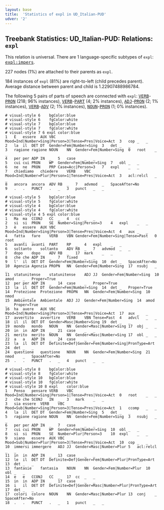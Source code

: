 ```yaml
---
layout: base
title:  'Statistics of expl in UD_Italian-PUD'
udver: '2'
---
```


## Treebank Statistics: UD_Italian-PUD: Relations: `expl`

This relation is universal.
There are 1 language-specific subtypes of `expl`: <tt><a href="it_pud-dep-expl-impers.html">expl:impers</a></tt>.

227 nodes (1%) are attached to their parents as `expl`.

184 instances of `expl` (81%) are right-to-left (child precedes parent).
Average distance between parent and child is 1.22907488986784.

The following 5 pairs of parts of speech are connected with `expl`: <tt><a href="it_pud-pos-VERB.html">VERB</a></tt>-<tt><a href="it_pud-pos-PRON.html">PRON</a></tt> (218; 96% instances), <tt><a href="it_pud-pos-VERB.html">VERB</a></tt>-<tt><a href="it_pud-pos-PART.html">PART</a></tt> (4; 2% instances), <tt><a href="it_pud-pos-ADJ.html">ADJ</a></tt>-<tt><a href="it_pud-pos-PRON.html">PRON</a></tt> (2; 1% instances), <tt><a href="it_pud-pos-VERB.html">VERB</a></tt>-<tt><a href="it_pud-pos-ADV.html">ADV</a></tt> (2; 1% instances), <tt><a href="it_pud-pos-NOUN.html">NOUN</a></tt>-<tt><a href="it_pud-pos-PRON.html">PRON</a></tt> (1; 0% instances).


~~~ conllu
# visual-style 6	bgColor:blue
# visual-style 6	fgColor:white
# visual-style 7	bgColor:blue
# visual-style 7	fgColor:white
# visual-style 7 6 expl	color:blue
1	È	essere	AUX	VBC	Mood=Ind|Number=Sing|Person=3|Tense=Pres|Voice=Act	3	cop	_	_
2	la	il	DET	DT	Gender=Fem|Number=Sing	3	det	_	_
3	ragione	ragione	NOUN	NN	Gender=Fem|Number=Sing	0	root	_	_
4	per	per	ADP	IN	_	5	case	_	_
5	cui	cui	PRON	WP	Gender=Fem|Number=Sing	7	obl	_	_
6	ne	ne	PRON	PRP	Case=Acc|Person=3	7	expl	_	_
7	chiediamo	chiedere	VERB	VBC	Mood=Ind|Number=Plur|Person=1|Tense=Pres|Voice=Act	3	acl:relcl	_	_
8	ancora	ancora	ADV	RB	_	7	advmod	_	SpaceAfter=No
9	.	.	PUNCT	.	_	3	punct	_	_

~~~


~~~ conllu
# visual-style 5	bgColor:blue
# visual-style 5	fgColor:white
# visual-style 4	bgColor:blue
# visual-style 4	fgColor:white
# visual-style 4 5 expl	color:blue
1	Ma	ma	CCONJ	CC	_	4	cc	_	_
2	si	si	PRON	SE	Number=Sing|Person=3	4	expl	_	_
3	è	essere	AUX	VBC	Mood=Ind|Number=Sing|Person=3|Tense=Pres|Voice=Act	4	aux	_	_
4	fatta	fare	VERB	VBN	Gender=Fem|Number=Sing|Tense=Past	0	root	_	_
5	avanti	avanti	PART	RP	_	4	expl	_	_
6	soltanto	soltanto	ADV	RB	_	7	advmod	_	_
7	dopo	dopo	ADV	RB	_	17	mark	_	_
8	che	che	ADP	IN	_	7	fixed	_	_
9	l'	il	DET	DT	Gender=Fem|Number=Sing	10	det	_	SpaceAfter=No
10	Agenzia	Agenzia	PROPN	NN	Gender=Fem|Number=Sing	17	nsubj	_	_
11	statunitense	statunitense	ADJ	JJ	Gender=Fem|Number=Sing	10	amod	_	Proper=True
12	per	per	ADP	IN	_	14	case	_	Proper=True
13	la	il	DET	DT	Gender=Fem|Number=Sing	14	det	_	Proper=True
14	Protezione	Protezione	PROPN	NN	Gender=Fem|Number=Sing	10	nmod	_	_
15	Ambientale	Ambientale	ADJ	JJ	Gender=Fem|Number=Sing	14	amod	_	Proper=True
16	ha	avere	AUX	VBC	Mood=Ind|Number=Sing|Person=3|Tense=Pres|Voice=Act	17	aux	_	_
17	avvertito	avvertire	VERB	VBN	Tense=Past	4	advcl	_	_
18	il	il	DET	DT	Gender=Masc|Number=Sing	19	det	_	_
19	mondo	mondo	NOUN	NN	Gender=Masc|Number=Sing	17	obj	_	_
20	in	in	ADP	IN	_	21	case	_	_
21	merito	merito	NOUN	NN	Gender=Masc|Number=Sing	17	obl	_	_
22	a	a	ADP	IN	_	24	case	_	_
23	la	il	DET	DT	Definite=Def|Gender=Fem|Number=Sing|PronType=Art	24	det	_	_
24	questione	questione	NOUN	NN	Gender=Fem|Number=Sing	21	nmod	_	SpaceAfter=No
25	.	.	PUNCT	.	_	4	punct	_	_

~~~


~~~ conllu
# visual-style 8	bgColor:blue
# visual-style 8	fgColor:white
# visual-style 10	bgColor:blue
# visual-style 10	fgColor:white
# visual-style 10 8 expl	color:blue
1	Penso	pensare	VERB	VBC	Mood=Ind|Number=Sing|Person=1|Tense=Pres|Voice=Act	0	root	_	_
2	che	che	SCONJ	IN	_	3	mark	_	_
3	sia	essere	VERB	VBC	Mood=Sub|Number=Sing|Person=3|Tense=Pres|Voice=Act	1	ccomp	_	_
4	la	il	DET	DT	Gender=Fem|Number=Sing	5	det	_	_
5	ragione	ragione	NOUN	NN	Gender=Fem|Number=Sing	3	nsubj	_	_
6	per	per	ADP	IN	_	7	case	_	_
7	cui	cui	PRON	WP	Gender=Fem|Number=Sing	10	obl	_	_
8	si	si	PRON	SE	Number=Plur|Person=3	10	expl	_	_
9	siano	essere	AUX	VBC	Mood=Sub|Number=Plur|Person=3|Tense=Pres|Voice=Act	10	cop	_	_
10	immersi	immergere	ADJ	JJ	Gender=Masc|Number=Plur	5	acl:relcl	_	_
11	in	in	ADP	IN	_	13	case	_	_
12	le	il	DET	DT	Definite=Def|Gender=Fem|Number=Plur|PronType=Art	13	det	_	_
13	fantasie	fantasia	NOUN	NN	Gender=Fem|Number=Plur	10	obl	_	_
14	e	e	CCONJ	CC	_	17	cc	_	_
15	in	in	ADP	IN	_	17	case	_	_
16	i	il	DET	DT	Definite=Def|Gender=Masc|Number=Plur|PronType=Art	17	det	_	_
17	colori	colore	NOUN	NN	Gender=Masc|Number=Plur	13	conj	_	SpaceAfter=No
18	.	.	PUNCT	.	_	1	punct	_	_

~~~


